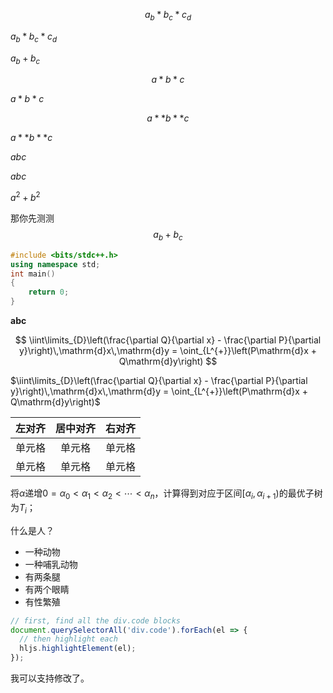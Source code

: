 $$a_b*b_c*c_d$$


$a_b*b_c*c_d$

$a_b+b_c$

$$a*b*c$$

$a*b*c$

$$a**b**c$$

$a**b**c$


_abc_

*abc*

$a^2 + b^2$

那你先测测 $$a_b+b_c$$

```cpp
#include <bits/stdc++.h>
using namespace std;
int main()
{
    return 0;
}
```


**abc**

$$ \iint\limits_{D}\left(\frac{\partial Q}{\partial x} - \frac{\partial P}{\partial y}\right)\,\mathrm{d}x\,\mathrm{d}y = \oint_{L^{+}}\left(P\mathrm{d}x + Q\mathrm{d}y\right) $$

$\iint\limits_{D}\left(\frac{\partial Q}{\partial x} - \frac{\partial P}{\partial y}\right)\,\mathrm{d}x\,\mathrm{d}y = \oint_{L^{+}}\left(P\mathrm{d}x + Q\mathrm{d}y\right)$

| 左对齐 | 居中对齐 | 右对齐 |
| :--------- | :-------: | ----------: |
| 单元格 | 单元格 | 单元格 |
| 单元格 | 单元格 | 单元格 |

将$\alpha$递增$0={\alpha}_0<{\alpha}_1<{\alpha}_2<\cdots<{\alpha}_n$，计算得到对应于区间$[\alpha_{i},{\alpha}_{i+1})$的最优子树为$T_i$；


什么是人？

+ 一种动物
+ 一种哺乳动物
+ 有两条腿
+ 有两个眼睛
+ 有性繁殖

```js
// first, find all the div.code blocks
document.querySelectorAll('div.code').forEach(el => {
  // then highlight each
  hljs.highlightElement(el);
});
```

我可以支持修改了。